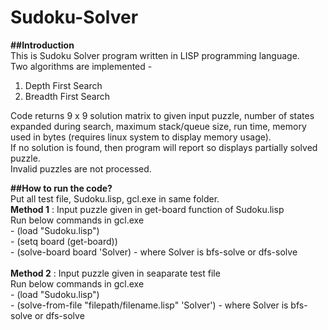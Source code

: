 # Sudoku-Solver
**##Introduction**
<br />
This is Sudoku Solver program written in LISP programming language.<br />
Two algorithms are implemented - <br />
1) Depth First Search<br />
2) Breadth First Search<br />
                                 
Code returns 9 x 9 solution matrix to given input puzzle, number of states expanded during search, maximum stack/queue size, run time, memory used in bytes (requires linux system to display memory usage). <br />
If no solution is found, then program will report so displays partially solved puzzle. <br />
Invalid puzzles are not processed.<br />

**##How to run the code?**
<br />
Put all test file, Sudoku.lisp, gcl.exe in same folder.<br />
**Method 1** : Input puzzle given in get-board function of Sudoku.lisp<br />
           Run below commands in gcl.exe<br />
           - (load "Sudoku.lisp")<br />
           - (setq board (get-board))<br />
           - (solve-board board 'Solver) 			         - where Solver is bfs-solve or dfs-solve<br />
<br />
**Method 2** : Input puzzle given in seaparate test file<br />
           Run below commands in gcl.exe<br />
           - (load "Sudoku.lisp")<br />
           - (solve-from-file  "filepath/filename.lisp" 'Solver')        - where Solver is bfs-solve or dfs-solve<br />
